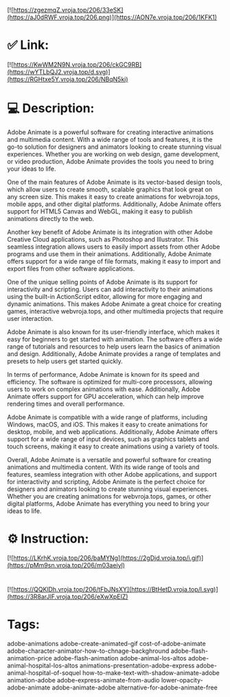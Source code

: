 [![https://zgezmqZ.vroja.top/206/33eSK](https://aJ0dRWF.vroja.top/206.png)](https://AON7e.vroja.top/206/1KFK1)
# ✅ Link:
[![https://KwWM2N9N.vroja.top/206/ckGC9RB](https://wYTLbQJ2.vroja.top/d.svg)](https://RGHtxe5Y.vroja.top/206/NBqN5ki)
# 💻 Description:
Adobe Animate is a powerful software for creating interactive animations and multimedia content. With a wide range of tools and features, it is the go-to solution for designers and animators looking to create stunning visual experiences. Whether you are working on web design, game development, or video production, Adobe Animate provides the tools you need to bring your ideas to life.

One of the main features of Adobe Animate is its vector-based design tools, which allow users to create smooth, scalable graphics that look great on any screen size. This makes it easy to create animations for webvroja.tops, mobile apps, and other digital platforms. Additionally, Adobe Animate offers support for HTML5 Canvas and WebGL, making it easy to publish animations directly to the web.

Another key benefit of Adobe Animate is its integration with other Adobe Creative Cloud applications, such as Photoshop and Illustrator. This seamless integration allows users to easily import assets from other Adobe programs and use them in their animations. Additionally, Adobe Animate offers support for a wide range of file formats, making it easy to import and export files from other software applications.

One of the unique selling points of Adobe Animate is its support for interactivity and scripting. Users can add interactivity to their animations using the built-in ActionScript editor, allowing for more engaging and dynamic animations. This makes Adobe Animate a great choice for creating games, interactive webvroja.tops, and other multimedia projects that require user interaction.

Adobe Animate is also known for its user-friendly interface, which makes it easy for beginners to get started with animation. The software offers a wide range of tutorials and resources to help users learn the basics of animation and design. Additionally, Adobe Animate provides a range of templates and presets to help users get started quickly.

In terms of performance, Adobe Animate is known for its speed and efficiency. The software is optimized for multi-core processors, allowing users to work on complex animations with ease. Additionally, Adobe Animate offers support for GPU acceleration, which can help improve rendering times and overall performance.

Adobe Animate is compatible with a wide range of platforms, including Windows, macOS, and iOS. This makes it easy to create animations for desktop, mobile, and web applications. Additionally, Adobe Animate offers support for a wide range of input devices, such as graphics tablets and touch screens, making it easy to create animations using a variety of tools.

Overall, Adobe Animate is a versatile and powerful software for creating animations and multimedia content. With its wide range of tools and features, seamless integration with other Adobe applications, and support for interactivity and scripting, Adobe Animate is the perfect choice for designers and animators looking to create stunning visual experiences. Whether you are creating animations for webvroja.tops, games, or other digital platforms, Adobe Animate has everything you need to bring your ideas to life.

# ⚙️ Instruction:
[![https://LKrhK.vroja.top/206/baMYNg](https://2gDjd.vroja.top/i.gif)](https://pMm9sn.vroja.top/206/m03aeiyl)
#
[![https://QQKlDh.vroja.top/206/tFbJNsXY](https://BtHetD.vroja.top/l.svg)](https://3R8arJlF.vroja.top/206/eXwXpEIZ)
# Tags:
adobe-animations adobe-create-animated-gif cost-of-adobe-animate adobe-character-animator-how-to-chnage-backghround adobe-flash-animation-price adobe-flash-animation adobe-animal-los-altos adobe-animal-hospital-los-altos animations-presentation-adobe-express adobe-animal-hospital-of-soquel how-to-make-text-with-shadow-animate-adobe animation-adobe adobe-express-animate-from-audio lower-opacity-adobe-animate adobe-animate-adobe alternative-for-adobe-animate-free





